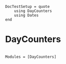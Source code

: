 ```@meta
DocTestSetup = quote
    using DayCounters
    using Dates
end
```

# DayCounters

```@index
```

```@autodocs
Modules = [DayCounters]
```
